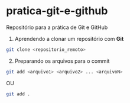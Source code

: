 # pratica-git-e-github
Repositório para a prática de Git e GitHub

1. Aprendendo a clonar um repositório com **Git**

```bash
git clone <repositorio_remoto>
```

2. Preparando os arquivos para o commit

```bash
git add <arquivo1> <arquivo2> ... <arquivoN>
```
OU
```bash
git add .
```
